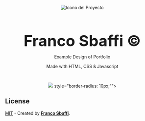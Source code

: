 
<div align="center">
  
![Icono del Proyecto](https://github.com/FrancoSbaffi/Portfolio/assets/99909205/30fc803e-aabb-4af6-84e1-33fcf6e60ad8)

</div>

<h3 align="center" style="margin-bottom: 0; font-size: 50px;">
  Franco Sbaffi &copy;
</h3>

<p align="center">
  Example Design of Portfolio
</p>
<p align="center">
  Made with HTML, CSS & Javascript
</p>
<br>
<div align="center">
  
<img src="https://user-images.githubusercontent.com/99909205/228700514-c77e7e17-7414-467a-934c-497b50c21946.png"> style="border-radius: 10px;"">
  
</div>

##  License

[MIT](#) - Created by [**Franco Sbaffi**](https://www.linkedin.com/in/franco-sbaffi/).

